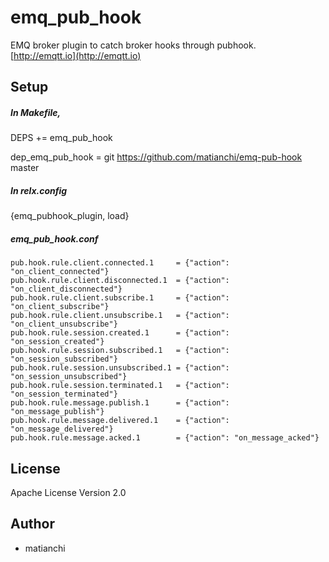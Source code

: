 
emq_pub_hook
=====

EMQ broker plugin to catch broker hooks through pubhook.<br>
[http://emqtt.io](http://emqtt.io)<br>

Setup
-----

##### In Makefile,

DEPS += emq_pub_hook

dep_emq_pub_hook = git https://github.com/matianchi/emq-pub-hook master

##### In relx.config

{emq_pubhook_plugin, load}

##### emq_pub_hook.conf
```
pub.hook.rule.client.connected.1     = {"action": "on_client_connected"}
pub.hook.rule.client.disconnected.1  = {"action": "on_client_disconnected"}
pub.hook.rule.client.subscribe.1     = {"action": "on_client_subscribe"}
pub.hook.rule.client.unsubscribe.1   = {"action": "on_client_unsubscribe"}
pub.hook.rule.session.created.1      = {"action": "on_session_created"}
pub.hook.rule.session.subscribed.1   = {"action": "on_session_subscribed"}
pub.hook.rule.session.unsubscribed.1 = {"action": "on_session_unsubscribed"}
pub.hook.rule.session.terminated.1   = {"action": "on_session_terminated"}
pub.hook.rule.message.publish.1      = {"action": "on_message_publish"}
pub.hook.rule.message.delivered.1    = {"action": "on_message_delivered"}
pub.hook.rule.message.acked.1        = {"action": "on_message_acked"}

```
License
-------

Apache License Version 2.0

Author
------

* matianchi

